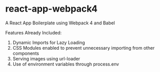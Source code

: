# react-app-webpack4
A React App Boilerplate using Webpack 4 and Babel 

Features Already Included:

  1. Dynamic Imports for Lazy Loading
  2. CSS Modules enabled to prevent unnecessary importing from other components
  3. Serving images using url-loader
  4. Use of environment variables through process.env
